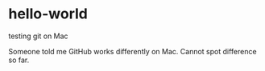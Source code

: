 # hello-world
testing git on Mac

Someone told me GitHub works differently on Mac.
Cannot spot difference so far.
